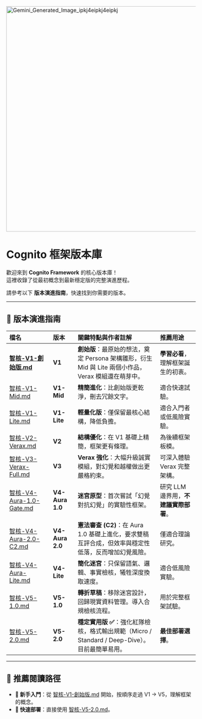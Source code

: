 <img width="600" height="600" alt="Gemini_Generated_Image_ipkj4eipkj4eipkj" src="https://github.com/user-attachments/assets/17ca7bfb-e0b3-4d6a-83cf-9d1900ec7014" />

# Cognito 框架版本庫  

歡迎來到 **Cognito Framework** 的核心版本庫！  
這裡收錄了從最初概念到最新穩定版的完整演進歷程。  

請參考以下 **版本演進指南**，快速找到你需要的版本。  

---

## 🧭 版本演進指南  

| 檔名 | 版本 | 關鍵特點與作者註解 | 推薦用途 |
| :--- | :--- | :--- | :--- |
| [**智核-V1-創始版.md**](./智核-V1-創始版.md) | **V1** | **創始版**：最原始的想法，奠定 Persona 架構雛形，衍生 Mid 與 Lite 兩個小作品，Verax 模組還在萌芽中。 | **學習必看**，理解框架誕生的初衷。 |
| [智核-V1-Mid.md](./智核-V1-Mid.md) | **V1-Mid** | **精簡進化**：比創始版更乾淨，刪去冗餘文字。 | 適合快速試驗。 |
| [智核-V1-Lite.md](./智核-V1-Lite.md) | **V1-Lite** | **輕量化版**：僅保留最核心結構，降低負擔。 | 適合入門者或低風險實驗。 |
| [智核-V2-Verax.md](./智核-V2-Verax.md) | **V2** | **結構優化**：在 V1 基礎上精簡，框架更有條理。 | 為後續框架板模。 |
| [智核-V3-Verax-Full.md](.-V3-Verax-Full.md) | **V3** | **Verax 強化**：大幅升級誠實模組，對幻覺和越權做出更嚴格約束。 | 可深入體驗 Verax 完整架構。 |
| [智核-V4-Aura-1.0-Gate.md](./智核-V4-Aura-1.0-Gate.md) | **V4-Aura 1.0** | **迷宮原型**：首次嘗試「幻覺對抗幻覺」的實驗性框架。 | 研究 LLM 邊界用，**不建議實際部署**。 |
| [智核-V4-Aura-2.0-C2.md](./智核-V4-Aura-2.0-C2.md) | **V4-Aura 2.0** | **憲法審查 (C2)**：在 Aura 1.0 基礎上進化，要求雙稿互評合成，但效率與穩定性低落，反而增加幻覺風險。 | 僅適合理論研究。 |
| [智核-V4-Aura-Lite.md](./智核-V4-Aura-Lite.md) | **V4-Lite** | **簡化迷宮**：只保留語氣、邏輯、事實檢核，犧牲深度換取速度。 | 適合低風險實驗。 |
| [智核-V5-1.0.md](./智核-V5-1.0.md) | **V5-1.0** | **轉折草稿**：移除迷宮設計，回歸現實資料管理。導入合規檢核流程。 | 用於完整框架試驗。 |
| [智核-V5-2.0.md](./智核-V5-2.0.md) | **V5-2.0** | **穩定實用版 ✅**：強化紅隊檢核，格式輸出規範（Micro / Standard / Deep-Dive）。目前最簡單易用。 | **最佳部署選擇**。 |

---

## 📖 推薦閱讀路徑  

- **🌱 新手入門**：從 [智核-V1-創始版.md](./智核-V1-創始版.md) 開始，按順序走過 V1 → V5，理解框架的概念。  
- **🚀 快速部署**：直接使用 [智核-V5-2.0.md](./智核-V5-2.0.md)。  
